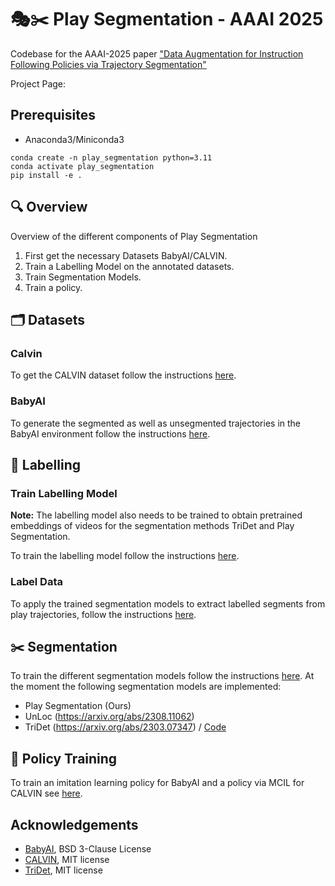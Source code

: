 # 🎭✂️ Play Segmentation - AAAI 2025

Codebase for the AAAI-2025 paper ["Data Augmentation for Instruction Following Policies via Trajectory Segmentation"](https://arxiv.org/abs/2503.01871)

Project Page:

## Prerequisites

- Anaconda3/Miniconda3

```
conda create -n play_segmentation python=3.11
conda activate play_segmentation
pip install -e .
```

## 🔍 Overview

Overview of the different components of Play Segmentation

1. First get the necessary Datasets BabyAI/CALVIN.
2. Train a Labelling Model on the annotated datasets.
3. Train Segmentation Models.
4. Train a policy.


## 🗂️ Datasets

### Calvin

To get the CALVIN dataset follow the instructions [here](./play_segmentation/data/calvin/README.md).


### BabyAI

To generate the segmented as well as unsegmented trajectories in the BabyAI environment follow the instructions [here](./play_segmentation/data/babyai/README.md).

## 📝 Labelling

### Train Labelling Model

**Note:** The labelling model also needs to be trained to obtain pretrained embeddings of videos for the segmentation methods TriDet and Play Segmentation.

To train the labelling model follow the instructions [here](./play_segmentation/labelling/labelling_training/README.md).

### Label Data

To apply the trained segmentation models to extract labelled segments from play trajectories, follow the instructions [here](./play_segmentation/labelling/labelling/README.md).

## ✂️ Segmentation

To train the different segmentation models follow the instructions [here](./play_segmentation/segmentation_models/README.md). At the moment the following segmentation models are implemented:

- Play Segmentation (Ours)
- UnLoc (https://arxiv.org/abs/2308.11062)
- TriDet (https://arxiv.org/abs/2303.07347) / [Code](https://github.com/dingfengshi/TriDet)


## 💪 Policy Training

To train an imitation learning policy for BabyAI and a policy via MCIL for CALVIN see [here](./play_segmentation/policy/README.md).



## Acknowledgements

- [BabyAI](https://github.com/mila-iqia/babyai), BSD 3-Clause License
- [CALVIN](https://github.com/mees/calvin), MIT license
- [TriDet](https://github.com/dingfengshi/TriDet), MIT license
